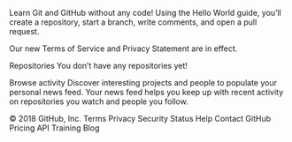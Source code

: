 Learn Git and GitHub without any code!
Using the Hello World guide, you’ll create a repository, start a branch, write comments, and open a pull request.

 
Our new Terms of Service and Privacy Statement are in effect.

Repositories
You don’t have any repositories yet!

Browse activity
Discover interesting projects and people to populate your personal news feed.
Your news feed helps you keep up with recent activity on repositories you watch and people you follow.

© 2018 GitHub, Inc.
Terms
Privacy
Security
Status
Help
Contact GitHub
Pricing
API
Training
Blog

